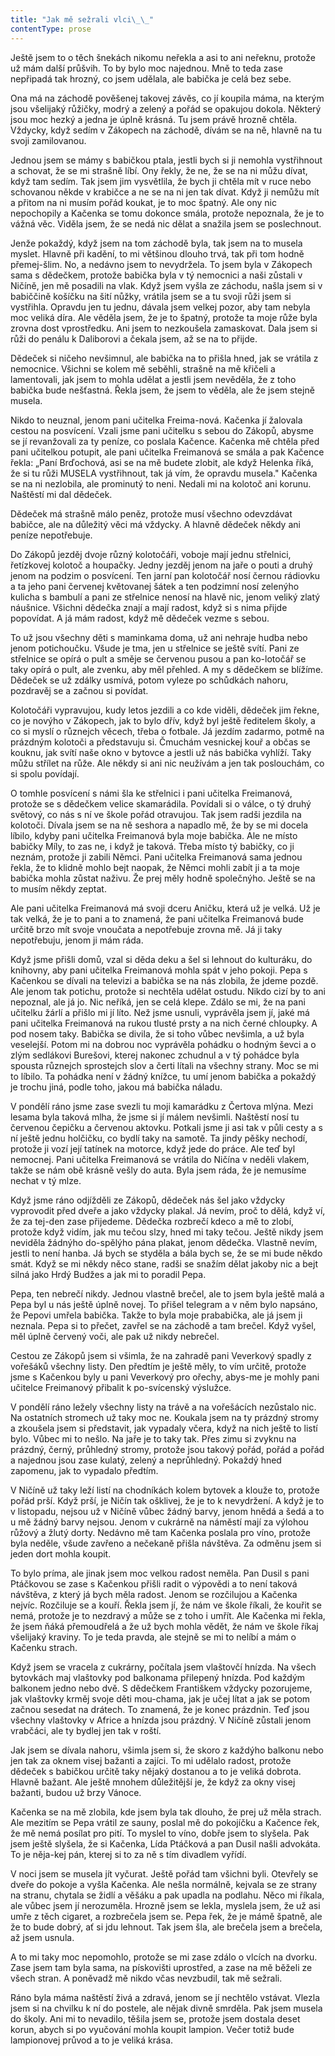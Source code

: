 ```yaml
---
title: "Jak mě sežrali vlci\_\_"
contentType: prose
---
```


<section>

Ještě jsem to o těch šnekách nikomu neřekla a asi to ani neřeknu, protože už mám další průšvih. To by bylo moc najednou. Mně to teda zase nepřipadá tak hrozný, co jsem udělala, ale babička je celá bez sebe.

Ona má na záchodě pověšenej takovej závěs, co jí koupila máma, na kterým jsou všelijaký růžičky, modrý a zelený a pořád se opakujou dokola. Některý jsou moc hezký a jedna je úplně krásná. Tu jsem právě hrozně chtěla. Vždycky, když sedím v Zákopech na záchodě, dívám se na ně, hlavně na tu svoji zamilovanou.

Jednou jsem se mámy s babičkou ptala, jestli bych si ji nemohla vystřihnout a schovat, že se mi strašně líbí. Ony řekly, že ne, že se na ni můžu dívat, když tam sedím. Tak jsem jim vysvětlila, že bych ji chtěla mít v ruce nebo schovanou někde v krabičce a ne se na ni jen tak dívat. Když ji nemůžu mít a přitom na ni musím pořád koukat, je to moc špatný. Ale ony nic nepochopily a Kačenka se tomu dokonce smála, protože nepoznala, že je to vážná věc. Viděla jsem, že se nedá nic dělat a snažila jsem se poslechnout.

Jenže pokaždý, když jsem na tom záchodě byla, tak jsem na to musela myslet. Hlavně při kadění, to mi většinou dlouho trvá, tak při tom hodně přemej-šlim. No, a nedávno jsem to nevydržela. To jsem byla v Zákopech sama s dědečkem, protože babička byla v tý nemocnici a naši zůstali v Ničíně, jen mě posadili na vlak. Když jsem vyšla ze záchodu, našla jsem si v babiččině košíčku na šití nůžky, vrátila jsem se a tu svoji růži jsem si vystřihla. Opravdu jen tu jednu, dávala jsem velkej pozor, aby tam nebyla moc veliká díra. Ale věděla jsem, že je to špatný, protože ta moje růže byla zrovna dost vprostředku. Ani jsem to nezkoušela zamaskovat. Dala jsem si růži do penálu k Daliborovi a čekala jsem, až se na to přijde.

Dědeček si ničeho nevšimnul, ale babička na to přišla hned, jak se vrátila z nemocnice. Všichni se kolem mě seběhli, strašně na mě křičeli a lamentovali, jak jsem to mohla udělat a jestli jsem nevěděla, že z toho babička bude nešťastná. Řekla jsem, že jsem to věděla, ale že jsem stejně musela.

Nikdo to neuznal, jenom pani učitelka Freima-nová. Kačenka jí žalovala cestou na posvícení. Vzali jsme pani učitelku s sebou do Zákopů, abysme se jí revanžovali za ty peníze, co poslala Kačence. Kačenka mě chtěla před pani učitelkou potupit, ale pani učitelka Freimanová se smála a pak Kačence řekla: „Paní Brďochová, asi se na mě budete zlobit, ale když Helenka říká, že si tu růži MUSELA vystřihnout, tak já vím, že opravdu musela." Kačenka se na ni nezlobila, ale prominutý to neni. Nedali mi na kolotoč ani korunu. Naštěstí mi dal dědeček.

Dědeček má strašně málo peněz, protože musí všechno odevzdávat babičce, ale na důležitý věci má vždycky. A hlavně dědeček někdy ani peníze nepotřebuje.

Do Zákopů jezděj dvoje různý kolotočáři, voboje mají jednu střelnici, řetízkovej kolotoč a houpačky. Jedny jezděj jenom na jaře o pouti a druhý jenom na podzim o posvícení. Ten jarní pan kolotočář nosí černou rádiovku a ta jeho pani červenej květovanej šátek a ten podzimní nosí zelenýho kulicha s bambulí a pani ze střelnice nenosí na hlavě nic, jenom veliký zlatý náušnice. Všichni dědečka znají a mají radost, když si s nima přijde popovídat. A já mám radost, když mě dědeček vezme s sebou.

To už jsou všechny děti s maminkama doma, už ani nehraje hudba nebo jenom potichoučku. Všude je tma, jen u střelnice se ještě svítí. Pani ze střelnice se opírá o pult a směje se červenou pusou a pan ko-lotočář se taky opírá o pult, ale zvenku, aby měl přehled. A my s dědečkem se blížíme. Dědeček se už zdálky usmívá, potom vyleze po schůdkách nahoru, pozdravěj se a začnou si povídat.

Kolotočáři vypravujou, kudy letos jezdili a co kde viděli, dědeček jim řekne, co je novýho v Zákopech, jak to bylo dřív, když byl ještě ředitelem školy, a co si myslí o různejch věcech, třeba o fotbale. Já jezdím zadarmo, potmě na prázdným kolotoči a představuju si. Čmuchám vesnickej kouř a občas se kouknu, jak svítí naše okno v bytovce a jestli už nás babička vyhlíží. Taky můžu střílet na růže. Ale někdy si ani nic neužívám a jen tak poslouchám, co si spolu povídají.

O tomhle posvícení s námi šla ke střelnici i pani učitelka Freimanová, protože se s dědečkem velice skamarádila. Povídali si o válce, o tý druhý světový, co nás s ní ve škole pořád otravujou. Tak jsem radši jezdila na kolotoči. Dívala jsem se na ně seshora a napadlo mě, že by se mi docela líbilo, kdyby pani učitelka Freimanová byla moje babička. Ale ne místo babičky Míly, to zas ne, i když je taková. Třeba místo tý babičky, co ji neznám, protože ji zabili Němci. Pani učitelka Freimanová sama jednou řekla, že to klidně mohlo bejt naopak, že Němci mohli zabít ji a ta moje babička mohla zůstat naživu. Že prej měly hodně společnýho. Ještě se na to musím někdy zeptat.

Ale pani učitelka Freimanová má svoji dceru Aničku, která už je velká. Už je tak velká, že je to pani a to znamená, že pani učitelka Freimanová bude určitě brzo mít svoje vnoučata a nepotřebuje zrovna mě. Já ji taky nepotřebuju, jenom ji mám ráda.

Když jsme přišli domů, vzal si děda deku a šel si lehnout do kulturáku, do knihovny, aby pani učitelka Freimanová mohla spát v jeho pokoji. Pepa s Kačenkou se dívali na televizi a babička se na nás zlobila, že jdeme pozdě. Ale jenom tak potichu, protože si nechtěla udělat ostudu. Nikdo cizí by to ani nepoznal, ale já jo. Nic neříká, jen se celá klepe. Zdálo se mi, že na pani učitelku žárlí a přišlo mi jí líto. Než jsme usnuli, vyprávěla jsem jí, jaké má pani učitelka Freimanová na rukou tlusté prsty a na nich černé chloupky. A pod nosem taky. Babička se divila, že si toho vůbec nevšimla, a už byla veselejší. Potom mi na dobrou noc vyprávěla pohádku o hodným ševci a o zlým sedlákovi Burešovi, kterej nakonec zchudnul a v tý pohádce byla spousta různejch sprostejch slov a čerti lítali na všechny strany. Moc se mi to líbilo. Ta pohádka není v žádný knížce, tu umí jenom babička a pokaždý je trochu jiná, podle toho, jakou má babička náladu.

V pondělí ráno jsme zase svezli tu moji kamarádku z Čertova mlýna. Mezi lesama byla taková mlha, že jsme si jí málem nevšimli. Naštěstí nosí tu červenou čepičku a červenou aktovku. Potkali jsme ji asi tak v půli cesty a s ní ještě jednu holčičku, co bydlí taky na samotě. Ta jindy pěšky nechodí, protože ji vozí její tatínek na motorce, když jede do práce. Ale teď byl nemocnej. Pani učitelka Freimanová se vrátila do Ničína v neděli vlakem, takže se nám obě krásně vešly do auta. Byla jsem ráda, že je nemusíme nechat v tý mlze.

Když jsme ráno odjížděli ze Zákopů, dědeček nás šel jako vždycky vyprovodit před dveře a jako vždycky plakal. Já nevím, proč to dělá, když ví, že za tej-den zase přijedeme. Dědečka rozbrečí kdeco a mě to zlobí, protože když vidím, jak mu tečou slzy, hned mi taky tečou. Ještě nikdy jsem neviděla žádnýho do-spělýho pána plakat, jenom dědečka. Vlastně nevím, jestli to není hanba. Já bych se styděla a bála bych se, že se mi bude někdo smát. Když se mi někdy něco stane, radši se snažím dělat jakoby nic a bejt silná jako Hrdý Budžes a jak mi to poradil Pepa.

Pepa, ten nebrečí nikdy. Jednou vlastně brečel, ale to jsem byla ještě malá a Pepa byl u nás ještě úplně novej. To přišel telegram a v něm bylo napsáno, že Pepovi umřela babička. Takže to byla moje prababička, ale já jsem ji neznala. Pepa si to přečet, zavřel se na záchodě a tam brečel. Když vyšel, měl úplně červený voči, ale pak už nikdy nebrečel.

Cestou ze Zákopů jsem si všimla, že na zahradě pani Veverkový spadly z vořešáků všechny listy. Den předtím je ještě měly, to vím určitě, protože jsme s Kačenkou byly u pani Veverkový pro ořechy, abys-me je mohly pani učitelce Freimanový přibalit k po-svícenský výslužce.

V pondělí ráno ležely všechny listy na trávě a na vořešácích nezůstalo nic. Na ostatních stromech už taky moc ne. Koukala jsem na ty prázdný stromy a zkoušela jsem si představit, jak vypadaly včera, když na nich ještě to listí bylo. Vůbec mi to nešlo. Na jaře je to taky tak. Přes zimu si zvyknu na prázdný, černý, průhledný stromy, protože jsou takový pořád, pořád a pořád a najednou jsou zase kulatý, zelený a neprůhledný. Pokaždý hned zapomenu, jak to vypadalo předtím.

V Ničíně už taky leží listí na chodníkách kolem bytovek a klouže to, protože pořád prší. Když prší, je Ničín tak ošklivej, že je to k nevydržení. A když je to v listopadu, nejsou už v Ničíně vůbec žádný barvy, jenom hnědá a šedá a to u mě žádný barvy nejsou. Jenom v cukrárně na náměstí mají za výlohou růžový a žlutý dorty. Nedávno mě tam Kačenka poslala pro víno, protože byla neděle, všude zavřeno a nečekaně přišla návštěva. Za odměnu jsem si jeden dort mohla koupit.

To bylo príma, ale jinak jsem moc velkou radost neměla. Pan Dusil s pani Ptáčkovou se zase s Kačenkou přišli radit o výpovědi a to není taková návštěva, z který já bych měla radost. Jenom se rozčilujou a Kačenka nejvíc. Rozčiluje se a kouří. Řekla jsem jí, že nám ve škole říkali, že kouřit se nemá, protože je to nezdravý a může se z toho i umřít. Ale Kačenka mi řekla, že jsem ňáká přemoudřelá a že už bych mohla vědět, že nám ve škole říkaj všelijaký kraviny. To je teda pravda, ale stejně se mi to nelíbí a mám o Kačenku strach.

Když jsem se vracela z cukrárny, počítala jsem vlaštovčí hnízda. Na všech bytovkách maj vlaštovky pod balkonama přilepený hnízda. Pod každým balkonem jedno nebo dvě. S dědečkem Františkem vždycky pozorujeme, jak vlaštovky krměj svoje děti mou-chama, jak je učej lítat a jak se potom začnou sesedat na drátech. To znamená, že je konec prázdnin. Teď jsou všechny vlaštovky v Africe a hnízda jsou prázdný. V Ničíně zůstali jenom vrabčáci, ale ty bydlej jen tak v roští.

Jak jsem se dívala nahoru, všimla jsem si, že skoro z každýho balkonu nebo jen tak za oknem visej bažanti a zajíci. To mi udělalo radost, protože dědeček s babičkou určitě taky nějaký dostanou a to je veliká dobrota. Hlavně bažant. Ale ještě mnohem důležitější je, že když za okny visej bažanti, budou už brzy Vánoce.

Kačenka se na mě zlobila, kde jsem byla tak dlouho, že prej už měla strach. Ale mezitím se Pepa vrátil ze sauny, poslal mě do pokojíčku a Kačence řek, že mě nemá posílat pro pití. To myslel to víno, dobře jsem to slyšela. Pak jsem ještě slyšela, že si Kačenka, Lída Ptáčková a pan Dusil našli advokáta. To je něja-kej pán, kterej si to za ně s tím divadlem vyřídí.

V noci jsem se musela jít vyčurat. Ještě pořád tam všichni byli. Otevřely se dveře do pokoje a vyšla Kačenka. Ale nešla normálně, kejvala se ze strany na stranu, chytala se židlí a věšáku a pak upadla na podlahu. Něco mi říkala, ale vůbec jsem jí nerozuměla. Hrozně jsem se lekla, myslela jsem, že už asi umře z těch cigaret, a rozbrečela jsem se. Pepa řek, že je mámě špatně, ale že to bude dobrý, ať si jdu lehnout. Tak jsem šla, ale brečela jsem a brečela, až jsem usnula.

A to mi taky moc nepomohlo, protože se mi zase zdálo o vlcích na dvorku. Zase jsem tam byla sama, na pískovišti uprostřed, a zase na mě běželi ze všech stran. A poněvadž mě nikdo včas nevzbudil, tak mě sežrali.

Ráno byla máma naštěstí živá a zdravá, jenom se jí nechtělo vstávat. Vlezla jsem si na chvilku k ní do postele, ale nějak divně smrděla. Pak jsem musela do školy. Ani mi to nevadilo, těšila jsem se, protože jsem dostala deset korun, abych si po vyučování mohla koupit lampion. Večer totiž bude lampionovej průvod a to je veliká krása.

</section>
